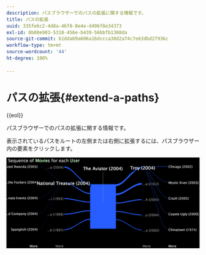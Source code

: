 ```yaml
---
description: パスブラウザーでのパスの拡張に関する情報です。
title: パスの拡張
uuid: 335fe6c2-4d8a-46f8-8e4e-d496f8e34373
exl-id: 8b00e903-5318-456e-b439-56bbfb1308da
source-git-commit: b1dda69a606a16dccca30d2a74c7e63dbd27936c
workflow-type: tm+mt
source-wordcount: '44'
ht-degree: 100%

---
```


# パスの拡張{#extend-a-paths}

{{eol}}

パスブラウザーでのパスの拡張に関する情報です。

表示されているパスをルートの左側または右側に拡張するには、パスブラウザー内の要素をクリックします。

![](assets/vis_PathBrowser_ExplorePaths.png)

